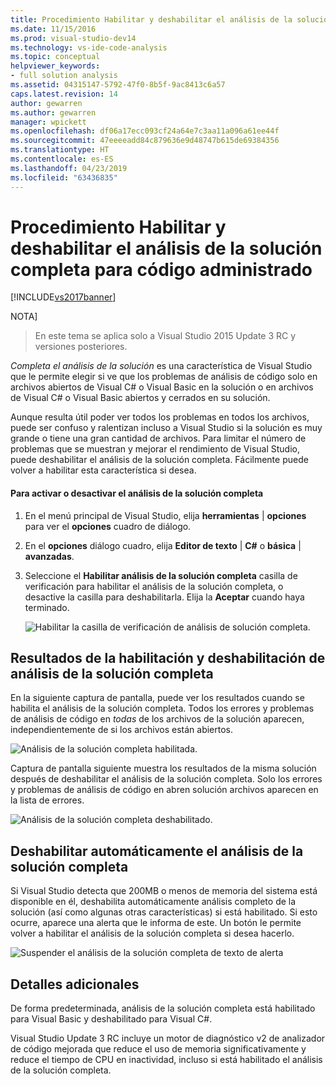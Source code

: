 ```yaml
---
title: Procedimiento Habilitar y deshabilitar el análisis de la solución completa para código administrado | Documentos de Microsoft
ms.date: 11/15/2016
ms.prod: visual-studio-dev14
ms.technology: vs-ide-code-analysis
ms.topic: conceptual
helpviewer_keywords:
- full solution analysis
ms.assetid: 04315147-5792-47f0-8b5f-9ac8413c6a57
caps.latest.revision: 14
author: gewarren
ms.author: gewarren
manager: wpickett
ms.openlocfilehash: df06a17ecc093cf24a64e7c3aa11a096a61ee44f
ms.sourcegitcommit: 47eeeeadd84c879636e9d48747b615de69384356
ms.translationtype: HT
ms.contentlocale: es-ES
ms.lasthandoff: 04/23/2019
ms.locfileid: "63436835"
---
```

# <a name="how-to-enable-and-disable-full-solution-analysis-for-managed-code"></a>Procedimiento Habilitar y deshabilitar el análisis de la solución completa para código administrado
[!INCLUDE[vs2017banner](../includes/vs2017banner.md)]

NOTA]
> En este tema se aplica solo a Visual Studio 2015 Update 3 RC y versiones posteriores.  
  
 *Completa el análisis de la solución* es una característica de Visual Studio que le permite elegir si ve que los problemas de análisis de código solo en archivos abiertos de Visual C# o Visual Basic en la solución o en archivos de Visual C# o Visual Basic abiertos y cerrados en su solución.  
  
 Aunque resulta útil poder ver todos los problemas en todos los archivos, puede ser confuso y ralentizan incluso a Visual Studio si la solución es muy grande o tiene una gran cantidad de archivos.  Para limitar el número de problemas que se muestran y mejorar el rendimiento de Visual Studio, puede deshabilitar el análisis de la solución completa. Fácilmente puede volver a habilitar esta característica si desea.  
  
#### <a name="to-toggle-full-solution-analysis"></a>Para activar o desactivar el análisis de la solución completa  
  
1. En el menú principal de Visual Studio, elija **herramientas** &#124; **opciones** para ver el **opciones** cuadro de diálogo.  
  
2. En el **opciones** diálogo cuadro, elija **Editor de texto** &#124; **C#** o **básica** &#124; **avanzadas**.  
  
3. Seleccione el **Habilitar análisis de la solución completa** casilla de verificación para habilitar el análisis de la solución completa, o desactive la casilla para deshabilitarla. Elija la **Aceptar** cuando haya terminado.  
  
     ![Habilitar la casilla de verificación de análisis de solución completa. ](../code-quality/media/fsa-toolsoptions.png "FSA_ToolsOptions")  
  
## <a name="results-of-enabling-and-disabling-full-solution-analysis"></a>Resultados de la habilitación y deshabilitación de análisis de la solución completa  
 En la siguiente captura de pantalla, puede ver los resultados cuando se habilita el análisis de la solución completa. Todos los errores y problemas de análisis de código en *todas* de los archivos de la solución aparecen, independientemente de si los archivos están abiertos.  
  
 ![Análisis de la solución completa habilitada. ](../code-quality/media/fsa-enabled.png "FSA_Enabled")  
  
 Captura de pantalla siguiente muestra los resultados de la misma solución después de deshabilitar el análisis de la solución completa. Solo los errores y problemas de análisis de código en abren solución archivos aparecen en la lista de errores.  
  
 ![Análisis de la solución completa deshabilitado. ](../code-quality/media/fsa-disabled.png "FSA_Disabled")  
  
## <a name="automatically-disabling-full-solution-analysis"></a>Deshabilitar automáticamente el análisis de la solución completa  
 Si Visual Studio detecta que 200MB o menos de memoria del sistema está disponible en él, deshabilita automáticamente análisis completo de la solución (así como algunas otras características) si está habilitado. Si esto ocurre, aparece una alerta que le informa de este. Un botón le permite volver a habilitar el análisis de la solución completa si desea hacerlo.  
  
 ![Suspender el análisis de la solución completa de texto de alerta](../code-quality/media/fsa-alert.png "FSA_Alert")  
  
## <a name="additional-details"></a>Detalles adicionales  
 De forma predeterminada, análisis de la solución completa está habilitado para Visual Basic y deshabilitado para Visual C#.  
  
 Visual Studio Update 3 RC incluye un motor de diagnóstico v2 de analizador de código mejorada que reduce el uso de memoria significativamente y reduce el tiempo de CPU en inactividad, incluso si está habilitado el análisis de la solución completa.
